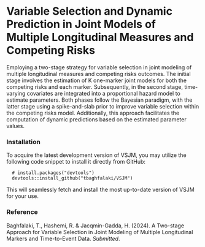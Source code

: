 # Variable Selection and Dynamic Prediction in Joint Models of Multiple Longitudinal Measures and Competing Risks
Employing a two-stage strategy for variable selection in joint modeling of multiple longitudinal measures and competing risks outcomes. The initial stage involves the estimation of K one-marker joint models for both the competing risks and each marker. Subsequently, in the second stage, time-varying covariates are integrated into a proportional hazard model to estimate parameters. Both phases follow the Bayesian paradigm, with the latter stage using a spike-and-slab prior to improve variable selection within the competing risks model. Additionally, this approach facilitates the computation of dynamic predictions based on the estimated parameter values.


### Installation
To acquire the latest development version of VSJM, you may utilize the following code snippet to install it directly from GitHub:

```
  # install.packages("devtools")
  devtools::install_github("tbaghfalaki/VSJM")
```
This will seamlessly fetch and install the most up-to-date version of VSJM for your use.

### Reference 
Baghfalaki, T., Hashemi, R. & Jacqmin-Gadda, H. (2024). A Two-stage Approach for Variable Selection in Joint Modeling of Multiple Longitudinal Markers and Time-to-Event Data. *Submitted*.
